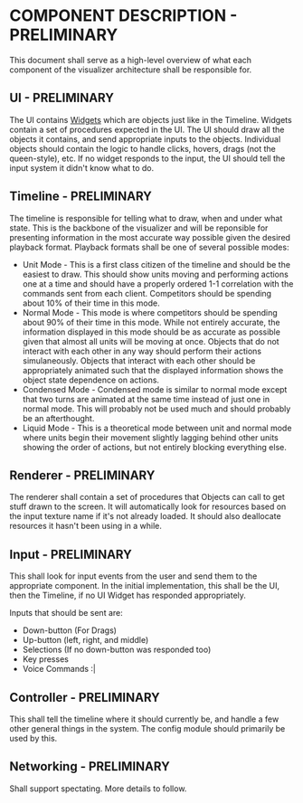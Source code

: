 COMPONENT DESCRIPTION - PRELIMINARY
===================================

This document shall serve as a high-level overview of what each component of 
the visualizer architecture shall be responsible for.

UI - PRELIMINARY
----------------
The UI contains [Widgets](widgets.md) which are objects just like in the Timeline. Widgets
contain a set of procedures expected in the UI.  The UI should draw all the
objects it contains, and send appropriate inputs to the objects.  Individual
objects should contain the logic to handle clicks, hovers, drags (not the
queen-style), etc.  If no widget responds to the input, the UI should tell the 
input system it didn't know what to do.

Timeline - PRELIMINARY
----------------------
The timeline is responsible for telling what to draw, when and under what state.
This is the backbone of the visualizer and will be reponsible for presenting
information in the most accurate way possible given the desired playback format.
Playback formats shall be one of several possible modes:

* Unit Mode - This is a first class citizen of the timeline and should be the
easiest to draw.  This should show units moving and performing actions one at 
a time and should have a properly ordered 1-1 correlation with the commands 
sent from each client.  Competitors should be spending about 10% of their time
in this mode.
* Normal Mode - This mode is where competitors should be spending about 90% of 
their time in this mode.  While not entirely accurate, the information 
displayed in this mode should be as accurate as possible given that almost all 
units will be moving at once.  Objects that do not interact with each other in 
any way should perform their actions simulaneously.  Objects that interact with 
each other should be appropriately animated such that the displayed information 
shows the object state dependence on actions.  
* Condensed Mode - Condensed mode is similar to normal mode except that two
turns are animated at the same time instead of just one in normal mode.  This
will probably not be used much and should probably be an afterthought. 
* Liquid Mode - This is a theoretical mode between unit and normal mode where
units begin their movement slightly lagging behind other units showing the order
of actions, but not entirely blocking everything else. 

Renderer - PRELIMINARY
----------------------
The renderer shall contain a set of procedures that Objects can call to get
stuff drawn to the screen.  It will automatically look for resources based on
the input texture name if it's not already loaded.  It should also deallocate
resources it hasn't been using in a while.

Input - PRELIMINARY
-------------------
This shall look for input events from the user and send them to the appropriate
component.  In the initial implementation, this shall be the UI, then the
Timeline, if no UI Widget has responded appropriately.

Inputs that should be sent are:
* Down-button (For Drags)
* Up-button (left, right, and middle)
* Selections (If no down-button was responded too)
* Key presses
* Voice Commands :|

Controller - PRELIMINARY
------------------------
This shall tell the timeline where it should currently be, and handle a few
other general things in the system.  The config module should primarily be used
by this.

Networking - PRELIMINARY
------------------------
Shall support spectating.  More details to follow.

